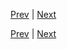 [Prev](https://github.com/Ubugeeei/chibivue/blob/main/books/japanese/405_btc_transform_expression.md) | [Next](https://github.com/Ubugeeei/chibivue/blob/main/books/japanese/430_btc_v_if.md)



[Prev](https://github.com/Ubugeeei/chibivue/blob/main/books/japanese/405_btc_transform_expression.md) | [Next](https://github.com/Ubugeeei/chibivue/blob/main/books/japanese/430_btc_v_if.md)